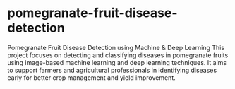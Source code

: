 # pomegranate-fruit-disease-detection
Pomegranate Fruit Disease Detection using Machine &amp; Deep Learning This project focuses on detecting and classifying diseases in pomegranate fruits using image-based machine learning and deep learning techniques. It aims to support farmers and agricultural professionals in identifying diseases early for better crop management and yield improvement.
